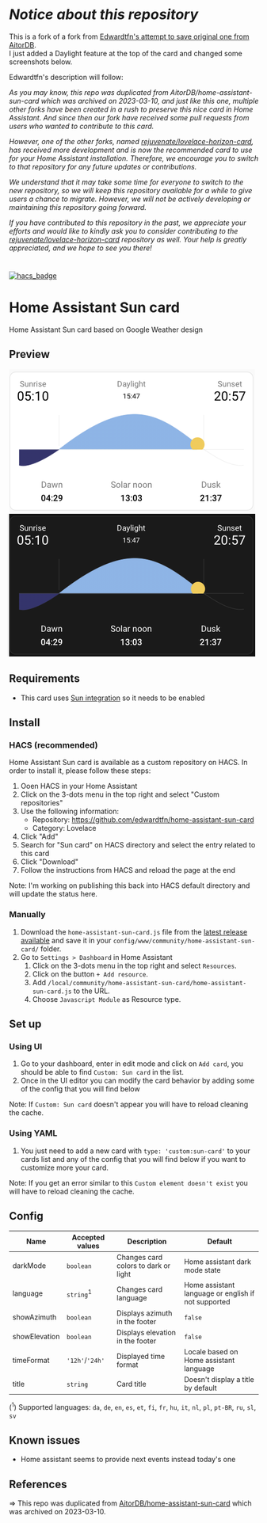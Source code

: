 # *Notice about this repository*

This is a fork of a fork from [Edwardtfn's attempt to save original one from AitorDB](https://github.com/edwardtfn/home-assistant-sun-card).  
I just added a Daylight feature at the top of the card and changed some screenshots below.


Edwardtfn's description will follow: 

*As you may know, this repo was duplicated from AitorDB/home-assistant-sun-card which was archived on 2023-03-10, and just like this one, multiple other forks have been created in a rush to preserve this nice card in Home Assistant. And since then our fork have received some pull requests from users who wanted to contribute to this card.*

*However, one of the other forks, named [rejuvenate/lovelace-horizon-card](https://github.com/rejuvenate/lovelace-horizon-card), has received more development and is now the recommended card to use for your Home Assistant installation. Therefore, we encourage you to switch to that repository for any future updates or contributions.*

*We understand that it may take some time for everyone to switch to the new repository, so we will keep this repository available for a while to give users a chance to migrate. However, we will not be actively developing or maintaining this repository going forward.*

*If you have contributed to this repository in the past, we appreciate your efforts and would like to kindly ask you to consider contributing to the [rejuvenate/lovelace-horizon-card](https://github.com/rejuvenate/lovelace-horizon-card) repository as well. Your help is greatly appreciated, and we hope to see you there!*

#
#
#

[![hacs_badge](https://img.shields.io/badge/HACS-Custom-41BDF5.svg?style=for-the-badge)](https://github.com/hacs/integration)

# Home Assistant Sun card
Home Assistant Sun card based on Google Weather design

## Preview
![Light mode preview](https://github.com/DmitryBoiadji/home-assistant-sun-card/blob/main/src/assets/screenshots/light.png?raw=true)
![Dark mode preview](https://github.com/DmitryBoiadji/home-assistant-sun-card/blob/main/src/assets/screenshots/dark.png?raw=true)

## Requirements
- This card uses [Sun integration](https://www.home-assistant.io/integrations/sun/) so it needs to be enabled

## Install
### HACS (recommended)

Home Assistant Sun card is available as a custom repository on HACS.
In order to install it, please follow these steps:
1. Ooen HACS in your Home Assistant
1. Click on the 3-dots menu in the top right and select "Custom repositories"
1. Use the following information:
    - Repository: https://github.com/edwardtfn/home-assistant-sun-card
    - Category: Lovelace
1. Click "Add"
1. Search for "Sun card" on HACS directory and select the entry related to this card
1. Click "Download"
1. Follow the instructions from HACS and reload the page at the end

Note: I'm working on publishing this back into HACS default directory and will update the status here.

### Manually
1. Download the `home-assistant-sun-card.js` file from the [latest release available](https://github.com/edwardtfn/home-assistant-sun-card/releases) and save it in your `config/www/community/home-assistant-sun-card/` folder.
1. Go to `Settings > Dashboard` in Home Assistant
    1. Click on the 3-dots menu in the top right and select `Resources`.
    1. Click on the button `+ Add resource`.
    1. Add `/local/community/home-assistant-sun-card/home-assistant-sun-card.js` to the URL.
    1. Choose `Javascript Module` as Resource type.

## Set up
### Using UI
1. Go to your dashboard, enter in edit mode and click on `Add card`, you should be able to find `Custom: Sun card` in the list.
1. Once in the UI editor you can modify the card behavior by adding some of the config that you will find below

Note: If `Custom: Sun card` doesn't appear you will have to reload cleaning the cache.

### Using YAML
1. You just need to add a new card with `type: 'custom:sun-card'` to your cards list and any of the config that you will find below if you want to customize more your card.

Note: If you get an error similar to this `Custom element doesn't exist` you will have to reload cleaning the cache.

## Config
| Name          | Accepted values      | Description                          | Default                                             |
|---------------|----------------------|--------------------------------------|-----------------------------------------------------|
| darkMode      | `boolean`            | Changes card colors to dark or light | Home assistant dark mode state                      |
| language      | `string`<sup>1</sup> | Changes card language                | Home assistant language or english if not supported |
| showAzimuth   | `boolean`            | Displays azimuth in the footer       | `false`                                             |
| showElevation | `boolean`            | Displays elevation in the footer     | `false`                                             |
| timeFormat    | `'12h'`/`'24h'`      | Displayed time format                | Locale based on Home assistant language             |
| title         | `string`             | Card title                           | Doesn't display a title by default                  |         |

(<sup>1</sup>) Supported languages: `da`, `de`, `en`, `es`, `et`, `fi`, `fr`, `hu`, `it`, `nl`, `pl`, `pt-BR`, `ru`, `sl`, `sv`

## Known issues
- Home assistant seems to provide next events instead today's one 

## References
=> This repo was duplicated from [AitorDB/home-assistant-sun-card](https://github.com/AitorDB/home-assistant-sun-card) which was archived on 2023-03-10.
